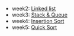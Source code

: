 * week2:
[Linked list](https://github.com/tzuying0312/Learning-Code/tree/master/week2)
* week3:
[Stack & Queue](https://github.com/tzuying0312/Learning-Code/tree/master/week3)
* week4:
[Insertion Sort](https://github.com/tzuying0312/Learning-Code/tree/master/week4)
* week5:
[Quick Sort](https://github.com/tzuying0312/Learning-Code/tree/master/week5)
